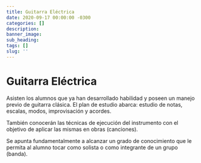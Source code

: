 ```yaml
---
title: Guitarra Eléctrica
date: 2020-09-17 00:00:00 -0300
categories: []
description:
banner_image:
sub_heading:
tags: []
slug: ''
---
```


# Guitarra Eléctrica
Asisten los alumnos que ya han desarrollado habilidad y poseen un manejo previo de guitarra clásica. El plan de estudio
abarca: estudio de notas, escalas, modos, improvisación y acordes. 

También conocerán las técnicas de ejecución del instrumento con el objetivo de aplicar las mismas en obras (canciones). 

Se apunta fundamentalmente a alcanzar un grado de conocimiento que le permita al alumno tocar como solista o como 
integrante de un grupo (banda).
